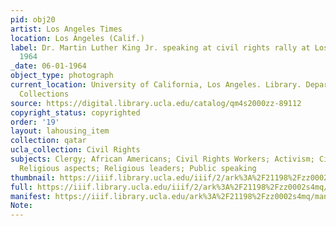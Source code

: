 ```yaml
---
pid: obj20
artist: Los Angeles Times
location: Los Angeles (Calif.)
label: Dr. Martin Luther King Jr. speaking at civil rights rally at Los Angeles Coliseum,
  1964
_date: 06-01-1964
object_type: photograph
current_location: University of California, Los Angeles. Library. Department of Special
  Collections
source: https://digital.library.ucla.edu/catalog/qm4s2000zz-89112
copyright_status: copyrighted
order: '19'
layout: lahousing_item
collection: qatar
ucla_collection: Civil Rights
subjects: Clergy; African Americans; Civil Rights Workers; Activism; Civil rights;
  Religious aspects; Religious leaders; Public speaking
thumbnail: https://iiif.library.ucla.edu/iiif/2/ark%3A%2F21198%2Fzz0002s4mq/full/250,/0/default.jpg
full: https://iiif.library.ucla.edu/iiif/2/ark%3A%2F21198%2Fzz0002s4mq/full/full/0/default.jpg
manifest: https://iiif.library.ucla.edu/ark%3A%2F21198%2Fzz0002s4mq/manifest
Note: 
---
```

